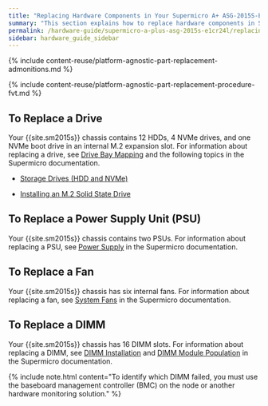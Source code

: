 ```yaml
---
title: "Replacing Hardware Components in Your Supermicro A+ ASG-2015S-E1CR24L Nodes"
summary: "This section explains how to replace hardware components in Supermicro 2015S nodes."
permalink: /hardware-guide/supermicro-a-plus-asg-2015s-e1cr24l/replacing-hardware-components.html
sidebar: hardware_guide_sidebar
---
```


{% include content-reuse/platform-agnostic-part-replacement-admonitions.md %}

{% include content-reuse/platform-agnostic-part-replacement-procedure-fvt.md %}

## To Replace a Drive
Your {{site.sm2015s}} chassis contains 12 HDDs, 4 NVMe drives, and one NVMe boot drive in an internal M.2 expansion slot. For information about replacing a drive, see [Drive Bay Mapping](drive-bay-mapping.html) and the following topics in the Supermicro documentation.

* [Storage Drives (HDD and NVMe)](https://www.supermicro.com/manuals/superserver/1U/MNL-2436.pdf#page=40)

* [Installing an M.2 Solid State Drive](https://www.supermicro.com/manuals/superserver/1U/MNL-2436.pdf#page=44)


## To Replace a Power Supply Unit (PSU)
Your {{site.sm2015s}} chassis contains two PSUs. For information about replacing a PSU, see [Power Supply](https://www.supermicro.com/manuals/superserver/1U/MNL-2436.pdf#page=48) in the Supermicro documentation.


## To Replace a Fan
Your {{site.sm2015s}} chassis has six internal fans. For information about replacing a fan, see [System Fans](https://www.supermicro.com/manuals/superserver/1U/MNL-2436.pdf#page=46) in the Supermicro documentation.


## To Replace a DIMM
Your {{site.sm2015s}} chassis has 16 DIMM slots. For information about replacing a DIMM, see [DIMM Installation](https://www.supermicro.com/manuals/superserver/1U/MNL-2436.pdf#page=36) and [DIMM Module Population](https://www.supermicro.com/manuals/superserver/1U/MNL-2436.pdf#page=34) in the Supermicro documentation.

{% include note.html content="To identify which DIMM failed, you must use the baseboard management controller (BMC) on the node or another hardware monitoring solution." %}

